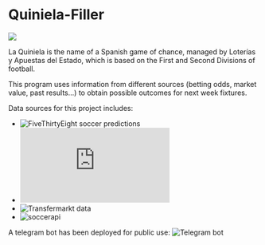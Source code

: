 # Quiniela-Filler

![](https://upload.wikimedia.org/wikipedia/commons/5/51/La_Quiniela.jpg)

La Quiniela is the name of a Spanish game of chance, managed by Loterías y Apuestas del Estado, which is based on the First and Second Divisions of football. 

This program uses information from different sources (betting odds, market value, past results...) to obtain possible outcomes for next week fixtures.

Data sources for this project includes:
* ![FiveThirtyEight soccer predictions](https://data.fivethirtyeight.com/#soccer-spi)
* ![Football-Data.co.uk](https://www.football-data.co.uk/spainm.php)
* ![Transfermarkt data](https://www.transfermarkt.com/primera-division/startseite/wettbewerb/ES1)
* ![soccerapi](https://github.com/S1M0N38/soccerapi)

A telegram bot has been deployed for public use: ![Telegram bot](https://t.me/quiniela_filler_bot?)
